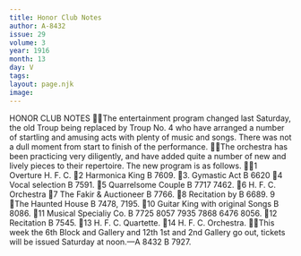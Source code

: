 ```yaml
---
title: Honor Club Notes
author: A-8432 
issue: 29
volume: 3
year: 1916
month: 13
day: V
tags:
layout: page.njk
image:
---
```

HONOR CLUB NOTES The entertainment program changed last Saturday, the old Troup being replaced by Troup No. 4 who have arranged a number of startling and amusing acts with plenty of music and songs. There was not a dull moment from start to finish of the performance. The orchestra has been practicing very diligently, and have added quite a number of new and lively pieces to their repertoire. The new program is as follows. 1 Overture H. F. C. 2 Harmonica King B 7609. 3. Gymastic Act B 6620 4 Vocal selection B 7591. 5 Quarrelsome Couple B 7717 7462. 6 H. F. C. Orchestra 7 The Fakir & Auctioneer B 7766. 8 Recitation by B 6689. 9 The Haunted House B 7478, 7195. 10 Guitar King with original Songs B 8086. 11 Musical Specialiy Co. B 7725 8057 7935 7868 6476 8056. 12 Recitation B 7545. 13 H. F. C. Quartette. 14 H. F. C. Orchestra. This week the 6th Block and Gallery and 12th 1st and 2nd Gallery go out, tickets will be issued Saturday at noon.—A 8432 B 7927. 
